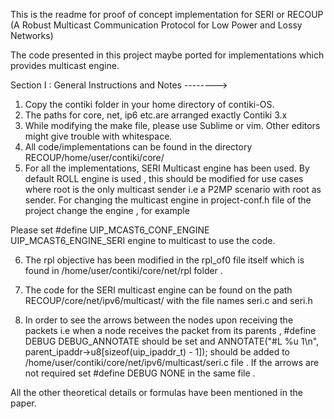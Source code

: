 This is the readme for proof of concept implementation for SERI or RECOUP (A Robust Multicast Communication Protocol for Low Power and Lossy Networks)

The code presented in this project maybe ported for implementations which provides multicast engine. 

Section I : General Instructions and Notes -------->

1. Copy the contiki folder in your home directory of contiki-OS.
2. The paths for core, net, ip6 etc.are arranged exactly Contiki 3.x
3. While modifying the make file, please use Sublime or vim. Other editors might give trouble with whitespace.
4. All code/implementations can be found in the directory RECOUP/home/user/contiki/core/
5. For all the implementations, SERI Multicast engine has been used. By default ROLL engine is used , this should be modified for use cases where root is the only multicast sender i.e a P2MP scenario with root as sender. 
For changing the multicast engine in project-conf.h file of the project change the engine , for example 

Please set #define UIP_MCAST6_CONF_ENGINE UIP_MCAST6_ENGINE_SERI engine to multicast to use the code.

6. The rpl objective has been modified in the rpl_of0 file itself which is found in /home/user/contiki/core/net/rpl folder .


7. The code for the SERI multicast engine can be found on the path RECOUP/core/net/ipv6/multicast/ with the file names seri.c and seri.h

8. In order to see the arrows between the nodes upon receiving the packets i.e when a node receives the packet from its parents , 
#define DEBUG DEBUG_ANNOTATE should be set and ANNOTATE("#L %u 1\n", parent_ipaddr->u8[sizeof(uip_ipaddr_t) - 1]); should be added to 
/home/user/contiki/core/net/ipv6/multicast/seri.c file . If the arrows are not required set #define DEBUG NONE in the same file .


All the other theoretical details or formulas have been mentioned in the paper.






